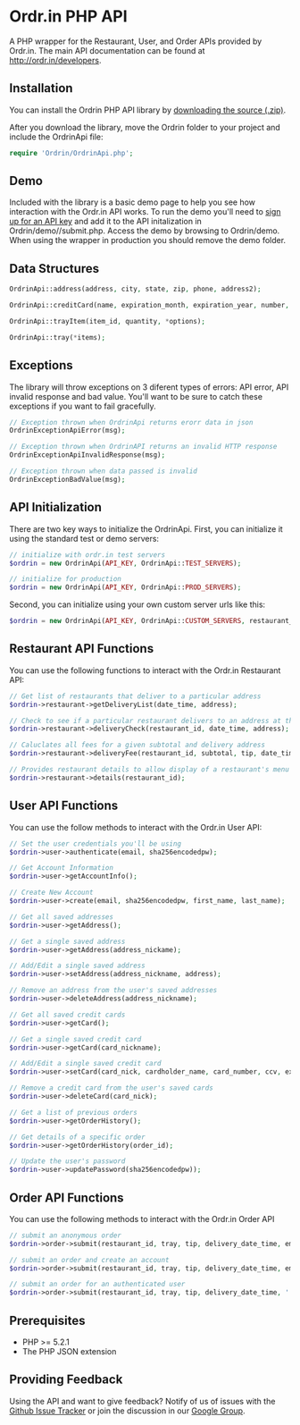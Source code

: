 Ordr.in PHP API
==================

A PHP wrapper for the Restaurant, User, and Order APIs provided by Ordr.in. The main API documentation can be found at http://ordr.in/developers.

Installation
-------------------
You can install the Ordrin PHP API library by [downloading the source (.zip)](https://github.com/ordrin/api-php/zipball/master).

After you download the library, move the Ordrin folder to your project and include the OrdrinApi file:

```php
require 'Ordrin/OrdrinApi.php';
````

Demo
-------------------
Included with the library is a basic demo page to help you see how interaction with the Ordr.in API works. To run the demo you'll need to [sign up for an API key](http://ordr.in/developers/signup) and add it to the API initalization in  Ordrin/demo//submit.php. Access the demo by browsing to Ordrin/demo. When using the wrapper in production you should remove the demo folder.

Data Structures
---------------

```php
OrdrinApi::address(address, city, state, zip, phone, address2);

OrdrinApi::creditCard(name, expiration_month, expiration_year, number, cvc, address);

OrdrinApi::trayItem(item_id, quantity, *options);

OrdrinApi::tray(*items);
```

Exceptions
----------
The library will throw exceptions on 3 diferent types of errors: API error, API invalid response and bad value. You'll want to be sure to catch these exceptions if you want to fail gracefully.

```php
// Exception thrown when OrdrinApi returns erorr data in json
OrdrinExceptionApiError(msg);

// Exception thrown when OrdrinAPI returns an invalid HTTP response
OrdrinExceptionApiInvalidResponse(msg);

// Exception thrown when data passed is invalid
OrdrinExceptionBadValue(msg);
```

API Initialization
------------------

There are two key ways to initialize the OrdrinApi. First, you can initialize it using the standard test or demo servers:
```php
// initialize with ordr.in test servers
$ordrin = new OrdrinApi(API_KEY, OrdrinApi::TEST_SERVERS);

// initialize for production
$ordrin = new OrdrinApi(API_KEY, OrdrinApi::PROD_SERVERS);
```

Second, you can initialize using your own custom server urls like this:
```php
$ordrin = new OrdrinApi(API_KEY, OrdrinApi::CUSTOM_SERVERS, restaurant_url, user_url, order_url);
```

Restaurant API Functions
------------------------
You can use the following functions to interact with the Ordr.in Restaurant API:

```php
// Get list of restaurants that deliver to a particular address
$ordrin->restaurant->getDeliveryList(date_time, address);

// Check to see if a particular restaurant delivers to an address at the specified times
$ordrin->restaurant->deliveryCheck(restaurant_id, date_time, address);

// Caluclates all fees for a given subtotal and delivery address
$ordrin->restaurant->deliveryFee(restaurant_id, subtotal, tip, date_time, address);

// Provides restaurant details to allow display of a restaurant's menu page
$ordrin->restaurant->details(restaurant_id);
```

User API Functions
------------------
You can use the follow methods to interact with the Ordr.in User API:

```php
// Set the user credentials you'll be using
$ordrin->user->authenticate(email, sha256encodedpw);

// Get Account Information
$ordrin->user->getAccountInfo();

// Create New Account
$ordrin->user->create(email, sha256encodedpw, first_name, last_name);

// Get all saved addresses
$ordrin->user->getAddress();

// Get a single saved address
$ordrin->user->getAddress(address_nickame);

// Add/Edit a single saved address
$ordrin->user->setAddress(address_nickname, address);

// Remove an address from the user's saved addresses
$ordrin->user->deleteAddress(address_nickname);

// Get all saved credit cards
$ordrin->user->getCard();

// Get a single saved credit card
$ordrin->user->getCard(card_nickname);

// Add/Edit a single saved credit card
$ordrin->user->setCard(card_nick, cardholder_name, card_number, ccv, expire_month, expire_year, address);

// Remove a credit card from the user's saved cards
$ordrin->user->deleteCard(card_nick);

// Get a list of previous orders
$ordrin->user->getOrderHistory();

// Get details of a specific order
$ordrin->user->getOrderHistory(order_id);

// Update the user's password
$ordrin->user->updatePassword(sha256encodedpw));
```

Order API Functions
-------------------
You can use the following methods to interact with the Ordr.in Order API

```php
// submit an anonymous order
$ordrin->order->submit(restaurant_id, tray, tip, delivery_date_time, email, '', first_name, last_name, address, credit_card);

// submit an order and create an account
$ordrin->order->submit(restaurant_id, tray, tip, delivery_date_time, email, password, first_name, last_name, address, credit_card);

// submit an order for an authenticated user
$ordrin->order->submit(restaurant_id, tray, tip, delivery_date_time, '', '', first_name, last_name, address, credit_card, true);
```

Prerequisites
-------------------
* PHP >= 5.2.1
* The PHP JSON extension

Providing Feedback
-------------------
Using the API and want to give feedback? Notify of us of issues with the [Github Issue Tracker](https://github.com/ordrin/api-php/issues) or join the discussion in our [Google Group](https://groups.google.com/forum/?fromgroups#!forum/ordrin-api).
